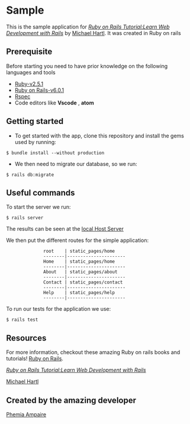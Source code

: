 # Sample

This is the sample application for
[*Ruby on Rails Tutorial:Learn Web Development with Rails*](https://www.railstutorial.org/)
by [Michael Hartl](http://www.michaelhartl.com/). It was created in Ruby on rails


## Prerequisite
Before starting you need to have prior knowledge on the following languages and tools

- [Ruby-v2.5.1](https://www.ruby-lang.org/en/documentation/)
- [Ruby on Rails-v6.0.1](https://guides.rubyonrails.org/)
- [Rspec](https://rspec.info/documentation/)
- Code editors like **Vscode** , **atom**


## Getting started

- To get started with the app, clone this repository and install the gems used by running:

```
$ bundle install --without production
```

- We then need to migrate our database, so we run:

```
$ rails db:migrate
```


## Useful commands

To start the server we run:

```
$ rails server
```
The results can be seen at the  [local Host Server](http://localhost:3000/)

We then put the different routes for the simple application:


                  root    | static_pages/home
                  --------|----------------------
                  Home    | static_pages/home
                  --------|----------------------
                  About   | static_pages/about
                  --------|----------------------
                  Contact | static_pages/contact
                  --------|----------------------
                  Help    | static_pages/help
                  --------|----------------------

To run our tests for the application we use:
```
$ rails test
```

## Resources


For more information, checkout these amazing Ruby on rails books and tutorials!
[Ruby on Rails](https://www.railstutorial.org/book).

[*Ruby on Rails Tutorial:Learn Web Development with Rails*](https://www.railstutorial.org/)

[Michael Hartl](http://www.michaelhartl.com/)



## Created by the amazing developer


[Phemia Ampaire](https://github.com/ampaire)